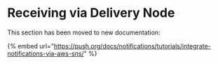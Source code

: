 # Receiving via Delivery Node

This section has been moved to new documentation:

{% embed url="https://push.org/docs/notifications/tutorials/integrate-notifications-via-aws-sns/" %}
